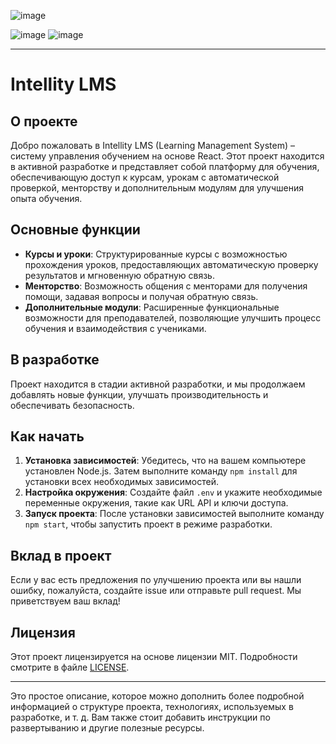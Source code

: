 ![image](https://github.com/twoballs-ai/lms_front/assets/83840596/a3d588dd-f26f-4e4c-8bce-f6c050ac150c)

![image](https://github.com/twoballs-ai/lms_front/assets/83840596/485b7df5-d78d-472a-9caf-d1c39fdec9f8)
![image](https://github.com/twoballs-ai/lms_front/assets/83840596/611647c4-90df-4cb0-ac97-9b79ece103ad)

---

# Intellity LMS

## О проекте

Добро пожаловать в Intellity LMS (Learning Management System) – систему управления обучением на основе React. Этот проект находится в активной разработке и представляет собой платформу для обучения, обеспечивающую доступ к курсам, урокам с автоматической проверкой, менторству и дополнительным модулям для улучшения опыта обучения.

## Основные функции

- **Курсы и уроки**: Структурированные курсы с возможностью прохождения уроков, предоставляющих автоматическую проверку результатов и мгновенную обратную связь.
- **Менторство**: Возможность общения с менторами для получения помощи, задавая вопросы и получая обратную связь.
- **Дополнительные модули**: Расширенные функциональные возможности для преподавателей, позволяющие улучшить процесс обучения и взаимодействия с учениками.

## В разработке

Проект находится в стадии активной разработки, и мы продолжаем добавлять новые функции, улучшать производительность и обеспечивать безопасность.

## Как начать

1. **Установка зависимостей**: Убедитесь, что на вашем компьютере установлен Node.js. Затем выполните команду `npm install` для установки всех необходимых зависимостей.
2. **Настройка окружения**: Создайте файл `.env` и укажите необходимые переменные окружения, такие как URL API и ключи доступа.
3. **Запуск проекта**: После установки зависимостей выполните команду `npm start`, чтобы запустить проект в режиме разработки.

## Вклад в проект

Если у вас есть предложения по улучшению проекта или вы нашли ошибку, пожалуйста, создайте issue или отправьте pull request. Мы приветствуем ваш вклад!

## Лицензия

Этот проект лицензируется на основе лицензии MIT. Подробности смотрите в файле [LICENSE](LICENSE).

---

Это простое описание, которое можно дополнить более подробной информацией о структуре проекта, технологиях, используемых в разработке, и т. д. Вам также стоит добавить инструкции по развертыванию и другие полезные ресурсы.
